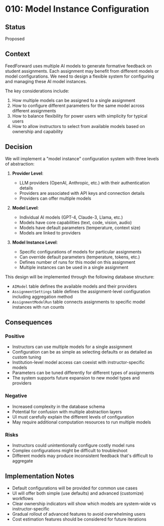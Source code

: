 # 010: Model Instance Configuration

## Status
Proposed

## Context
FeedForward uses multiple AI models to generate formative feedback on student assignments. Each assignment may benefit from different models or model configurations. We need to design a flexible system for configuring and managing these AI model instances.

The key considerations include:
1. How multiple models can be assigned to a single assignment
2. How to configure different parameters for the same model across different assignments
3. How to balance flexibility for power users with simplicity for typical users
4. How to allow instructors to select from available models based on ownership and capability

## Decision
We will implement a "model instance" configuration system with three levels of abstraction:

1. **Provider Level**: 
   - LLM providers (OpenAI, Anthropic, etc.) with their authentication details
   - Providers are associated with API keys and connection details
   - Providers can offer multiple models

2. **Model Level**:
   - Individual AI models (GPT-4, Claude-3, Llama, etc.)
   - Models have core capabilities (text, code, vision, audio)
   - Models have default parameters (temperature, context size)
   - Models are linked to providers

3. **Model Instance Level**:
   - Specific configurations of models for particular assignments
   - Can override default parameters (temperature, tokens, etc.)
   - Defines number of runs for this model on this assignment
   - Multiple instances can be used in a single assignment

This design will be implemented through the following database structure:
- `AIModel` table defines the available models and their providers
- `AssignmentSettings` table defines the assignment-level configuration including aggregation method
- `AssignmentModelRun` table connects assignments to specific model instances with run counts

## Consequences

### Positive
- Instructors can use multiple models for a single assignment
- Configuration can be as simple as selecting defaults or as detailed as custom tuning
- Institution-level model access can coexist with instructor-specific models
- Parameters can be tuned differently for different types of assignments
- The system supports future expansion to new model types and providers

### Negative
- Increased complexity in the database schema
- Potential for confusion with multiple abstraction layers
- UI must carefully explain the different levels of configuration
- May require additional computation resources to run multiple models

### Risks
- Instructors could unintentionally configure costly model runs
- Complex configurations might be difficult to troubleshoot
- Different models may produce inconsistent feedback that's difficult to aggregate

## Implementation Notes
- Default configurations will be provided for common use cases
- UI will offer both simple (use defaults) and advanced (customize) workflows
- Clear ownership indicators will show which models are system-wide vs instructor-specific
- Gradual rollout of advanced features to avoid overwhelming users
- Cost estimation features should be considered for future iterations